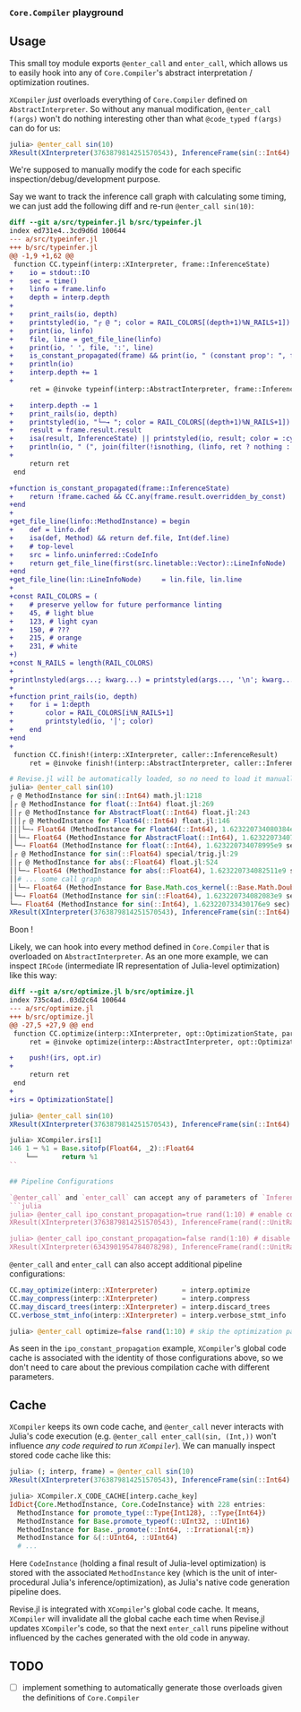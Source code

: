 ### `Core.Compiler` playground

## Usage

This small toy module exports `@enter_call` and `enter_call`, which allows us to easily hook into any of `Core.Compiler`'s abstract interpretation / optimization routines.

`XCompiler` _just_ overloads everything of `Core.Compiler` defined on `AbstractInterpreter`.
So without any manual modification, `@enter_call f(args)` won't do nothing interesting other than what `@code_typed f(args)` can do for us:
```julia
julia> @enter_call sin(10)
XResult(XInterpreter(3763879814251570543), InferenceFrame(sin(::Int64) => Float64))
```

We're supposed to manually modify the code for each specific inspection/debug/development purpose.

Say we want to track the inference call graph with calculating some timing, we can just add the following diff and re-run `@enter_call sin(10)`:
```diff
diff --git a/src/typeinfer.jl b/src/typeinfer.jl
index ed731e4..3cd9d6d 100644
--- a/src/typeinfer.jl
+++ b/src/typeinfer.jl
@@ -1,9 +1,62 @@
 function CC.typeinf(interp::XInterpreter, frame::InferenceState)
+    io = stdout::IO
+    sec = time()
+    linfo = frame.linfo
+    depth = interp.depth
+
+    print_rails(io, depth)
+    printstyled(io, "┌ @ "; color = RAIL_COLORS[(depth+1)%N_RAILS+1])
+    print(io, linfo)
+    file, line = get_file_line(linfo)
+    print(io, ' ', file, ':', line)
+    is_constant_propagated(frame) && print(io, " (constant prop': ", frame.result.argtypes, ')')
+    println(io)
+    interp.depth += 1
+
     ret = @invoke typeinf(interp::AbstractInterpreter, frame::InferenceState)

+    interp.depth -= 1
+    print_rails(io, depth)
+    printstyled(io, "└─→ "; color = RAIL_COLORS[(depth+1)%N_RAILS+1])
+    result = frame.result.result
+    isa(result, InferenceState) || printstyled(io, result; color = :cyan)
+    println(io, " (", join(filter(!isnothing, (linfo, ret ? nothing : "in cycle", "$sec sec")), ", "), ')')
+
     return ret
 end

+function is_constant_propagated(frame::InferenceState)
+    return !frame.cached && CC.any(frame.result.overridden_by_const)
+end
+
+get_file_line(linfo::MethodInstance) = begin
+    def = linfo.def
+    isa(def, Method) && return def.file, Int(def.line)
+    # top-level
+    src = linfo.uninferred::CodeInfo
+    return get_file_line(first(src.linetable::Vector)::LineInfoNode)
+end
+get_file_line(lin::LineInfoNode)     = lin.file, lin.line
+
+const RAIL_COLORS = (
+    # preserve yellow for future performance linting
+    45, # light blue
+    123, # light cyan
+    150, # ???
+    215, # orange
+    231, # white
+)
+const N_RAILS = length(RAIL_COLORS)
+
+printlnstyled(args...; kwarg...) = printstyled(args..., '\n'; kwarg...)
+
+function print_rails(io, depth)
+    for i = 1:depth
+        color = RAIL_COLORS[i%N_RAILS+1]
+        printstyled(io, '│'; color)
+    end
+end
+
 function CC.finish!(interp::XInterpreter, caller::InferenceResult)
     ret = @invoke finish!(interp::AbstractInterpreter, caller::InferenceResult)
```
```julia
# Revise.jl will be automatically loaded, so no need to load it manually
julia> @enter_call sin(10)
┌ @ MethodInstance for sin(::Int64) math.jl:1218
│┌ @ MethodInstance for float(::Int64) float.jl:269
││┌ @ MethodInstance for AbstractFloat(::Int64) float.jl:243
│││┌ @ MethodInstance for Float64(::Int64) float.jl:146
│││└─→ Float64 (MethodInstance for Float64(::Int64), 1.623220734080384e9 sec)
││└─→ Float64 (MethodInstance for AbstractFloat(::Int64), 1.623220734079916e9 sec)
│└─→ Float64 (MethodInstance for float(::Int64), 1.623220734078995e9 sec)
│┌ @ MethodInstance for sin(::Float64) special/trig.jl:29
││┌ @ MethodInstance for abs(::Float64) float.jl:524
││└─→ Float64 (MethodInstance for abs(::Float64), 1.623220734082511e9 sec)
││# ... some call graph
││└─→ Float64 (MethodInstance for Base.Math.cos_kernel(::Base.Math.DoubleFloat64), 1.623220736645189e9 sec)
│└─→ Float64 (MethodInstance for sin(::Float64), 1.623220734082083e9 sec)
└─→ Float64 (MethodInstance for sin(::Int64), 1.623220733430176e9 sec)
XResult(XInterpreter(3763879814251570543), InferenceFrame(sin(::Int64) => Float64))
```
Boon !

Likely, we can hook into every method defined in `Core.Compiler` that is overloaded on `AbstractInterpreter`.
As an one more example, we can inspect `IRCode` (intermediate IR representation of Julia-level optimization) like this way:
```diff
diff --git a/src/optimize.jl b/src/optimize.jl
index 735c4ad..03d2c64 100644
--- a/src/optimize.jl
+++ b/src/optimize.jl
@@ -27,5 +27,9 @@ end
 function CC.optimize(interp::XInterpreter, opt::OptimizationState, params::OptimizationParams, @nospecialize(result))
     ret = @invoke optimize(interp::AbstractInterpreter, opt::OptimizationState, params::OptimizationParams, @nospecialize(result))

+    push!(irs, opt.ir)
+
     return ret
 end
+
+irs = OptimizationState[]
```
```julia
julia> @enter_call sin(10)
XResult(XInterpreter(3763879814251570543), InferenceFrame(sin(::Int64) => Float64))

julia> XCompiler.irs[1]
146 1 ─ %1 = Base.sitofp(Float64, _2)::Float64                                                                                                                                                                               │
    └──      return %1
``

## Pipeline Configurations

`@enter_call` and `enter_call` can accept any of parameters of `InferenceParams` or `OptimizationParams`.
```julia
julia> @enter_call ipo_constant_propagation=true rand(1:10) # enable constant propagation (default)
XResult(XInterpreter(3763879814251570543), InferenceFrame(rand(::UnitRange{Int64}) => Int64))

julia> @enter_call ipo_constant_propagation=false rand(1:10) # disable constant propagation
XResult(XInterpreter(6343901954784078298), InferenceFrame(rand(::UnitRange{Int64}) => Union{Int64, UInt64})) # looser return type inference
```

`@enter_call` and `enter_call` can also accept additional pipeline configurations:
```julia
CC.may_optimize(interp::XInterpreter)      = interp.optimize
CC.may_compress(interp::XInterpreter)      = interp.compress
CC.may_discard_trees(interp::XInterpreter) = interp.discard_trees
CC.verbose_stmt_info(interp::XInterpreter) = interp.verbose_stmt_info
```
```julia
julia> @enter_call optimize=false rand(1:10) # skip the optimization passes
```

As seen in the `ipo_constant_propagation` example, `XCompiler`'s global code cache is associated with the identity of those configurations above,
so we don't need to care about the previous compilation cache with different parameters.

## Cache

`XCompiler` keeps its own code cache, and `@enter_call` never interacts with Julia's code execution (e.g. `@enter_call enter_call(sin, (Int,))` won't influence _any code required to run `XCompiler`_).
We can manually inspect stored code cache like this:
```julia
julia> (; interp, frame) = @enter_call sin(10)
XResult(XInterpreter(3763879814251570543), InferenceFrame(sin(::Int64) => Float64))

julia> XCompiler.X_CODE_CACHE[interp.cache_key]
IdDict{Core.MethodInstance, Core.CodeInstance} with 228 entries:
  MethodInstance for promote_type(::Type{Int128}, ::Type{Int64})                              => CodeInstance(MethodInstance for promote_type(::Type{Int128}, ::Type{Int64}), #undef, 0x00000000000016aa, 0xffffffff…
  MethodInstance for Base.promote_typeof(::UInt32, ::UInt16)                                  => CodeInstance(MethodInstance for Base.promote_typeof(::UInt32, ::UInt16), #undef, 0x00000000000016ac, 0xffffffffffff…
  MethodInstance for Base._promote(::Int64, ::Irrational{:π})                                 => CodeInstance(MethodInstance for Base._promote(::Int64, ::Irrational{:π}), #undef, 0x0000000000003d33, 0xfffffffffff…
  MethodInstance for &(::UInt64, ::UInt64)                                                    => CodeInstance(MethodInstance for &(::UInt64, ::UInt64), #undef, 0x0000000000000001, 0xffffffffffffffff, UInt64, #und…
  # ...
```

Here `CodeInstance` (holding a final result of Julia-level optimization) is stored with the associated `MethodInstance` key (which is the unit of inter-procedural Julia's inference/optimization), as Julia's native code generation pipeline does.

Revise.jl is integrated with `XCompiler`'s global code cache.
It means, `XCompiler` will invalidate all the global cache each time when Revise.jl updates `XCompiler`'s code, so that the next `enter_call` runs pipeline without influenced by the caches generated with the old code in anyway.

## TODO

- [ ] implement something to automatically generate those overloads given the definitions of `Core.Compiler`
